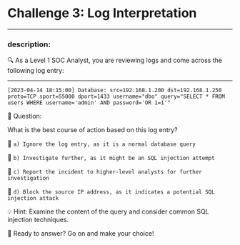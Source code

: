 # **Challenge 3: Log Interpretation**

---

### **description:**

🔍 As a Level 1 SOC Analyst, you are reviewing logs and come across the following log entry:

---
```plaintext
[2023-04-14 18:15:00] Database: src=192.168.1.200 dst=192.168.1.250 proto=TCP sport=55000 dport=1433 username="dbo" query="SELECT * FROM users WHERE username='admin' AND password='OR 1=1'"
```
🤔 Question:

What is the best course of action based on this log entry?

🔘 ```a) Ignore the log entry, as it is a normal database query```

🔘 ```b) Investigate further, as it might be an SQL injection attempt```

🔘 ```c) Report the incident to higher-level analysts for further investigation```

🔘 ```d) Block the source IP address, as it indicates a potential SQL injection attack```

💡 Hint: Examine the content of the query and consider common SQL injection techniques.

🚀 Ready to answer? Go on and make your choice!